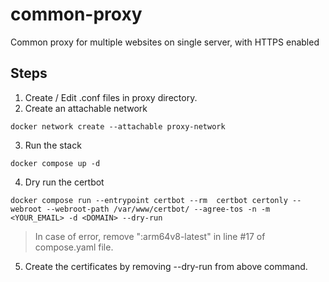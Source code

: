 # common-proxy
Common proxy for multiple websites on single server, with HTTPS enabled

## Steps

1. Create / Edit .conf files in proxy directory.
2. Create an attachable network
```
docker network create --attachable proxy-network
```
3. Run the stack
```
docker compose up -d
```
4. Dry run the certbot
```
docker compose run --entrypoint certbot --rm  certbot certonly --webroot --webroot-path /var/www/certbot/ --agree-tos -n -m <YOUR_EMAIL> -d <DOMAIN> --dry-run
```
> In case of error, remove ":arm64v8-latest" in line #17 of compose.yaml file.
5. Create the certificates by removing --dry-run from above command.